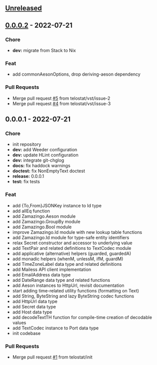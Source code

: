 <a name="unreleased"></a>
## [Unreleased]


<a name="0.0.0.2"></a>
## [0.0.0.2] - 2022-07-21
### Chore
- **dev:** migrate from Stack to Nix

### Feat
- add commonAesonOptions, drop deriving-aeson dependency

### Pull Requests
- Merge pull request [#5](https://github.com/telostat/zamazingo/issues/5) from telostat/vst/issue-2
- Merge pull request [#4](https://github.com/telostat/zamazingo/issues/4) from telostat/vst/issue-3


<a name="0.0.0.1"></a>
## 0.0.0.1 - 2022-07-21
### Chore
- init repository
- **dev:** add Weeder configuration
- **dev:** update HLint configuration
- **dev:** integrate git-chglog
- **docs:** fix haddock warnings
- **doctest:** fix NonEmptyText doctest
- **release:** 0.0.0.1
- **test:** fix tests

### Feat
- add {To,From}JSONKey instance to Id type
- add allEq function
- add Zamazingo.Aeson module
- add Zamazingo.GroupBy module
- add Zamazingo.Bool module
- improve Zamazingo.Id module with new lookup table functions
- add Zamazingo.Id module for type-safe entity identifiers
- relax Secret constructor and accessor to underlying value
- add TextPair and related definitions to TextCodec module
- add applicative (alternative) helpers (guarded, guardedA)
- add monadic helpers (whenM, unlessM, ifM, guardM)
- add TimeZoneLabel data type and related definitions
- add Mailess API client implementation
- add EmailAddress data type
- add DateRange data type and related functions
- add Aeson instances to HttpUrl, revisit documentation
- start adding time-related utility functions (formatting on Text)
- add String, ByteString and lazy ByteString codec functions
- add HttpUrl data type
- add Secret data type
- add Host data type
- add decodeTextTH function for compile-time creation of decodable values
- add TextCodec instance to Port data type
- init codebase

### Pull Requests
- Merge pull request [#1](https://github.com/telostat/zamazingo/issues/1) from telostat/init


[Unreleased]: https://github.com/telostat/zamazingo/compare/0.0.0.2...HEAD
[0.0.0.2]: https://github.com/telostat/zamazingo/compare/0.0.0.1...0.0.0.2
